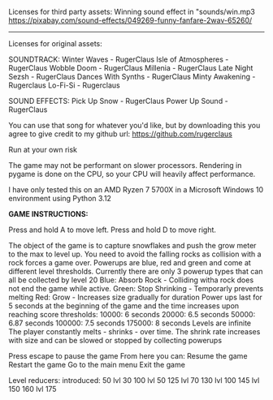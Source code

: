 Licenses for third party assets:
Winning sound effect in "sounds/win.mp3
https://pixabay.com/sound-effects/049269-funny-fanfare-2wav-65260/

_________________


Licenses for original assets:

SOUNDTRACK:
Winter Waves - RugerClaus
Isle of Atmospheres - RugerClaus
Wobble Doom - RugerClaus
Millenia - RugerClaus
Late Night Sezsh - RugerClaus
Dances With Synths - RugerClaus
Minty Awakening - Rugerclaus
Lo-Fi-Si - Rugerclaus

SOUND EFFECTS:
Pick Up Snow - RugerClaus
Power Up Sound - RugerClaus

You can use that song for whatever you'd like, but by downloading this you agree to give credit to my github url:
https://github.com/rugerclaus

Run at your own risk

The game may not be performant on slower processors. Rendering in pygame is done on the CPU, so your CPU will heavily affect performance.

I have only tested this on an AMD Ryzen 7 5700X in a Microsoft Windows 10 environment using Python 3.12

**GAME INSTRUCTIONS:**

Press and hold A to move left.
Press and hold D to move right.

The object of the game is to capture snowflakes and push the grow meter to the max to level up.
You need to avoid the falling rocks as collision with a rock forces a game over.
Powerups are blue, red and green and come at different level thresholds.
Currently there are only 3 powerup types that can all be collected by level 20
Blue: Absorb Rock - Colliding witha rock does not end the game while active.
Green: Stop Shrinking - Temporarly prevents melting
Red: Grow - Increases size gradually for duration
Power ups last for 5 seconds at the beginning of  the game and the time increases upon reaching score thresholds:
10000: 6 seconds
20000: 6.5 seconds
50000: 6.87 seconds
100000: 7.5 seconds
175000: 8 seconds
Levels are infinite
The player constantly melts - shrinks - over time. The shrink rate increases with size and can be slowed or stopped by collecting powerups

Press escape to pause the game
From here you can:
Resume the game
Restart the game
Go to the main menu
Exit the game


Level reducers:     introduced:
50                              lvl 30
100                             lvl 50
125                             lvl 70
130                             lvl 100
145                             lvl 150
160                             lvl 175
